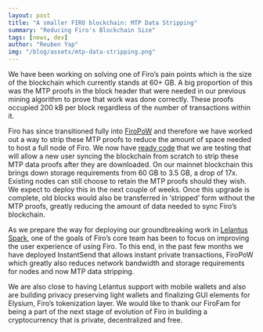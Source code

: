 ```yaml
---
layout: post
title: "A smaller FIRO blockchain: MTP Data Stripping"
summary: "Reducing Firo's Blockchain Size"
tags: [news, dev]
author: "Reuben Yap"
img: "/blog/assets/mtp-data-stripping.png"
---
```


We have been working on solving one of Firo’s pain points which is the size of the blockchain which currently stands at 60+ GB. A big proportion of this was the MTP proofs in the block header that were needed in our previous mining algorithm to prove that work was done correctly. These proofs occupied 200 kB per block regardless of the number of transactions within it.

Firo has since transitioned fully into [FiroPoW](https://firo.org/2021/10/01/firopow-and-instantsend-release.html) and therefore we have worked out a way to strip these MTP proofs to reduce the amount of space needed to host a full node of Firo. We now have [ready code](https://github.com/firoorg/firo/tree/mtp-data-strip) that we are testing that will allow a new user syncing the blockchain from scratch to strip these MTP data proofs after they are downloaded. On our mainnet blockchain this brings down storage requirements from 60 GB to 3.5 GB, a drop of 17x. Existing nodes can still choose to retain the MTP proofs should they wish. We expect to deploy this in the next couple of weeks. Once this upgrade is complete, old blocks would also be transferred in ‘stripped’ form without the MTP proofs, greatly reducing the amount of data needed to sync Firo’s blockchain.

As we prepare the way for deploying our groundbreaking work in [Lelantus Spark](https://firo.org/2021/08/24/presenting-lelantus-spark.html), one of the goals of Firo’s core team has been to focus on improving the user experience of using Firo. To this end, in the past few months we have deployed InstantSend that allows instant private transactions, FiroPoW which greatly also reduces network bandwidth and storage requirements for nodes and now MTP data stripping. 

We are also close to having Lelantus support with mobile wallets and also are building privacy preserving light wallets and finalizing GUI elements for Elysium, Firo’s tokenization layer. We would like to thank our FiroFam for being a part of the next stage of evolution of Firo in building a cryptocurrency that is private, decentralized and free.
